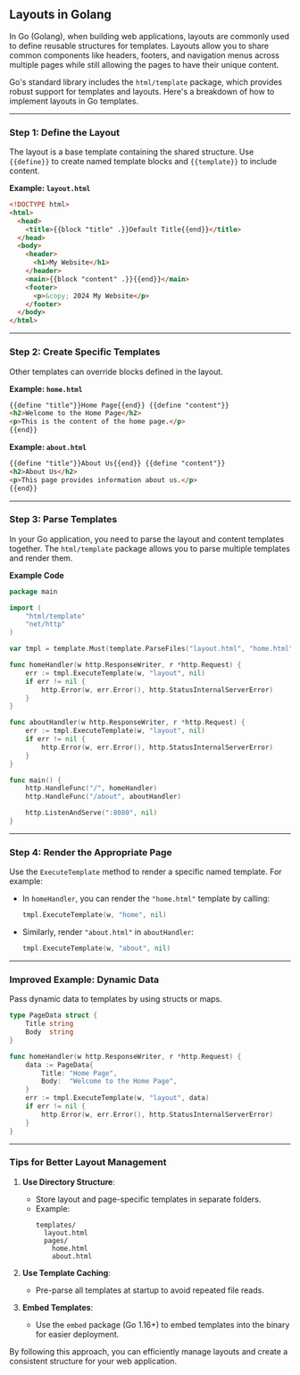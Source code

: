 ## Layouts in Golang

In Go (Golang), when building web applications, layouts are commonly used to define reusable structures for templates. Layouts allow you to share common components like headers, footers, and navigation menus across multiple pages while still allowing the pages to have their unique content.

Go's standard library includes the `html/template` package, which provides robust support for templates and layouts. Here's a breakdown of how to implement layouts in Go templates.

---

### **Step 1: Define the Layout**

The layout is a base template containing the shared structure. Use `{{define}}` to create named template blocks and `{{template}}` to include content.

**Example: `layout.html`**

```html
<!DOCTYPE html>
<html>
  <head>
    <title>{{block "title" .}}Default Title{{end}}</title>
  </head>
  <body>
    <header>
      <h1>My Website</h1>
    </header>
    <main>{{block "content" .}}{{end}}</main>
    <footer>
      <p>&copy; 2024 My Website</p>
    </footer>
  </body>
</html>
```

---

### **Step 2: Create Specific Templates**

Other templates can override blocks defined in the layout.

**Example: `home.html`**

```html
{{define "title"}}Home Page{{end}} {{define "content"}}
<h2>Welcome to the Home Page</h2>
<p>This is the content of the home page.</p>
{{end}}
```

**Example: `about.html`**

```html
{{define "title"}}About Us{{end}} {{define "content"}}
<h2>About Us</h2>
<p>This page provides information about us.</p>
{{end}}
```

---

### **Step 3: Parse Templates**

In your Go application, you need to parse the layout and content templates together. The `html/template` package allows you to parse multiple templates and render them.

**Example Code**

```go
package main

import (
	"html/template"
	"net/http"
)

var tmpl = template.Must(template.ParseFiles("layout.html", "home.html", "about.html"))

func homeHandler(w http.ResponseWriter, r *http.Request) {
	err := tmpl.ExecuteTemplate(w, "layout", nil)
	if err != nil {
		http.Error(w, err.Error(), http.StatusInternalServerError)
	}
}

func aboutHandler(w http.ResponseWriter, r *http.Request) {
	err := tmpl.ExecuteTemplate(w, "layout", nil)
	if err != nil {
		http.Error(w, err.Error(), http.StatusInternalServerError)
	}
}

func main() {
	http.HandleFunc("/", homeHandler)
	http.HandleFunc("/about", aboutHandler)

	http.ListenAndServe(":8080", nil)
}
```

---

### **Step 4: Render the Appropriate Page**

Use the `ExecuteTemplate` method to render a specific named template. For example:

- In `homeHandler`, you can render the `"home.html"` template by calling:
  ```go
  tmpl.ExecuteTemplate(w, "home", nil)
  ```
- Similarly, render `"about.html"` in `aboutHandler`:
  ```go
  tmpl.ExecuteTemplate(w, "about", nil)
  ```

---

### **Improved Example: Dynamic Data**

Pass dynamic data to templates by using structs or maps.

```go
type PageData struct {
	Title string
	Body  string
}

func homeHandler(w http.ResponseWriter, r *http.Request) {
	data := PageData{
		Title: "Home Page",
		Body:  "Welcome to the Home Page",
	}
	err := tmpl.ExecuteTemplate(w, "layout", data)
	if err != nil {
		http.Error(w, err.Error(), http.StatusInternalServerError)
	}
}
```

---

### **Tips for Better Layout Management**

1. **Use Directory Structure**:

   - Store layout and page-specific templates in separate folders.
   - Example:
     ```
     templates/
       layout.html
       pages/
         home.html
         about.html
     ```

2. **Use Template Caching**:

   - Pre-parse all templates at startup to avoid repeated file reads.

3. **Embed Templates**:
   - Use the `embed` package (Go 1.16+) to embed templates into the binary for easier deployment.

By following this approach, you can efficiently manage layouts and create a consistent structure for your web application.
